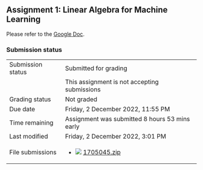 <h2>Assignment 1: Linear Algebra for Machine Learning</h2>Please refer to the <a href="https://docs.google.com/document/d/1mDkEGWpNKH8jqBizjFFTNAJwU7Vy6-UZIj8Spe_MeZo/edit?usp=sharing">Google Doc</a>.

<h3>Submission status</h3><table>
<tbody><tr>
<td>Submission status</td>
<td>Submitted for grading</td>
</tr>
<tr>
<td></td>
<td>This assignment is not accepting submissions</td>
</tr>
<tr>
<td>Grading status</td>
<td>Not graded</td>
</tr>
<tr>
<td>Due date</td>
<td>Friday, 2 December 2022, 11:55 PM</td>
</tr>
<tr>
<td>Time remaining</td>
<td>Assignment was submitted 8 hours 53 mins early</td>
</tr>
<tr>
<td>Last modified</td>
<td>Friday, 2 December 2022, 3:01 PM</td>
</tr>
<tr>
<td>File submissions</td>
<td><ul><li><img src="..%5C..%5C..%5CJanuary%202018%5CCSE102%5CiGraphics%20Offline%20Submission%20Link%20Assignment%5Cfile%5Carchive.png" /> <a href="file%5C1705045.zip">1705045.zip</a> 
</li></ul>

</td>
</tr>

</tbody>
</table>



